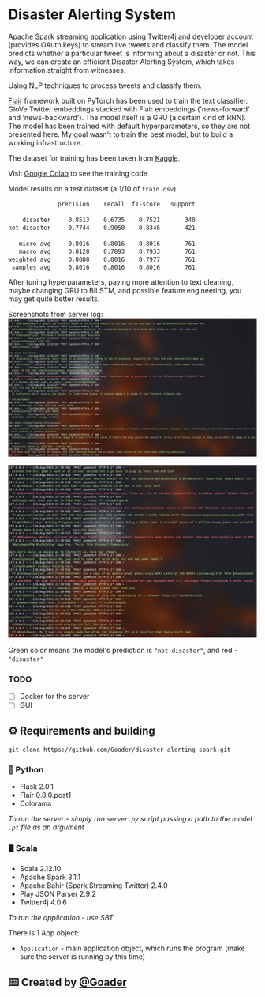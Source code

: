 # Disaster Alerting System
 Apache Spark streaming application using Twitter4j and developer account (provides OAuth keys) to stream live tweets and classify them. The model predicts whether a particular tweet is informing about a disaster or not. This way, we can create an efficient Disaster Alerting System, which takes information straight from witnesses.
 
 Using NLP techniques to process tweets and classify them.
 
 [Flair](https://github.com/flairNLP/flair) framework built on PyTorch has been used to train the text classifier.
 GloVe Twitter embeddings stacked with Flair embeddings ('news-forward' and 'news-backward'). The model itself is a GRU (a certain kind of RNN).
 The model has been trained with default hyperparameters, so they are not presented here. My goal wasn't to train the best model, but to build a working infrastructure.
 
 The dataset for training has been taken from [Kaggle](https://www.kaggle.com/c/nlp-getting-started).
 
 Visit [Google Colab](https://colab.research.google.com/drive/1PRDUQZNozu_J5gveSQsIGiTy9XWtMdK_?usp=sharing) to see the training code
 
 Model results on a test dataset (a 1/10 of `train.csv`)
 
 ```
               precision    recall  f1-score   support
 
     disaster     0.8513    0.6735    0.7521       340
 not disaster     0.7744    0.9050    0.8346       421
 
    micro avg     0.8016    0.8016    0.8016       761
    macro avg     0.8128    0.7893    0.7933       761
 weighted avg     0.8088    0.8016    0.7977       761
  samples avg     0.8016    0.8016    0.8016       761
```
 
 After tuning hyperparameters, paying more attention to text cleaning, maybe changing GRU to BiLSTM, and possible feature engineering, you may get quite better results.
 
 Screenshots from server log:
 ![flask-disaster1](src/main/resources/readme/flask-disaster1.png)
 
 ![flask-disaster2](src/main/resources/readme/flask-disaster2.png)
 
 Green color means the model's prediction is `"not disaster"`, and red - `"disaster"`
 
 ### TODO
 
 - [ ] Docker for the server
 - [ ] GUI 
 
 ## :gear: Requirements and building
 
  ```git
  git clone https://github.com/Goader/disaster-alerting-spark.git
  ```
 
 ### :snake: Python
  
  * Flask 2.0.1
  * Flair 0.8.0.post1
  * Colorama
  
  _To run the server - simply run `server.py` script passing a path to the model `.pt` file as an argument_
 
 ### :oil_drum: Scala
  
 * Scala 2.12.10
 * Apache Spark 3.1.1
 * Apache Bahir (Spark Streaming Twitter) 2.4.0
 * Play JSON Parser 2.9.2
 * Twitter4j 4.0.6
 
 _To run the application - use SBT._
 
 There is 1 App object:
   * `Application` - main application object, which runs the program (make sure the server is running by this time)
 
 ## :keyboard: Created by [@Goader](https://github.com/Goader)
